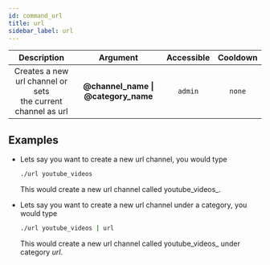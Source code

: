 ```yaml
---
id: command_url
title: url
sidebar_label: url
---
```


|                            Description                            |               Argument                | Accessible | Cooldown |
| :---------------------------------------------------------------: | :-----------------------------------: | :--------: | :------: |
| Creates a new url channel or sets<br />the current channel as url | __@channel\_name \| @category\_name__ |  `admin`   |  `none`  |

## Examples

* Lets say you want to create a new url channel, you would type
    ```bash
    ./url youtube_videos
    ```

    This would create a new url channel called youtube_videos_.

* Lets say you want to create a new url channel under a category, you would type
    ```bash
    ./url youtube_videos | url
    ```

    This would create a new url channel called youtube_videos_ under category _url_.